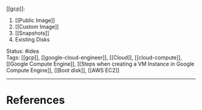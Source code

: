 [[gcp]]:  
1. [[Public Image]]
2. [[Custom Image]]
3. [[Snapshots]]
4. Existing Disks

Status: #idea  
Tags:  [[gcp]], [[google-cloud-engineer]], [[Cloud]], [[cloud-compute]], [[Google Compute Engine]], [[Steps when creating a VM Instance in Google Compute Engine]], [[Boot disk]], [[AWS EC2]]

---
# References